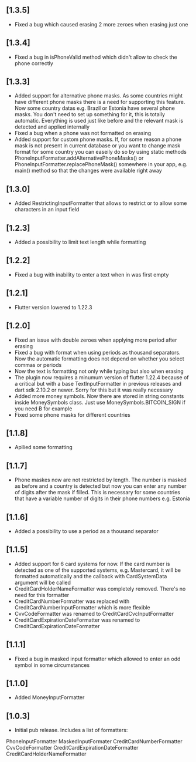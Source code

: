 ## [1.3.5]
- Fixed a bug which caused erasing 2 more zeroes when erasing just one
## [1.3.4]
- Fixed a bug in isPhoneValid method which didn't allow to check the phone correctly
## [1.3.3]
- Added support for alternative phone masks. As some countries might 
have different phone masks there is a need for supporting this feature. 
Now some country datas e.g. Brazil or Estonia have several phone masks.
You don't need to set up something for it, this is totally automatic.
Everything is used just like before and the relevant mask is detected and 
applied internally
- Fixed a bug when a phone was not formatted on erasing
- Added support for custom phone masks. If, for some reason a phone mask 
is not present in current database or you want to change mask format for some
country you can easeily do so by using static methods PhoneInputFormatter.addAlternativePhoneMasks() or PhoneInputFormatter.replacePhoneMask() 
somewhere in your app, e.g. main() method so that the changes were available
right away

## [1.3.0]
- Added RestrictingInputFormatter that allows to restrict or to allow 
some characters in an input field
## [1.2.3]
- Added a possibility to limit text length while formatting
## [1.2.2]
- Fixed a bug with inability to enter a text when in was first empty
## [1.2.1]
- Flutter version lowered to 1.22.3
## [1.2.0]
- Fixed an issue with double zeroes when applying more period after erasing
- Fixed a bug with format when using periods as thousand separators. Now 
the automatic formatting does not depend on whether you select commas or periods 
- Now the text is formatting not only while typing but also when erasing
- The plugin now requires a minumum version of flutter 1.22.4 because 
of a critical but with a base TextInputFormatter in previous releases and 
dart sdk 2.10.2 or newer. Sorry for this but it was really necessary
- Added more money symbols. Now there are stored in string constants inside 
MoneySymbols class. Just use MoneySymbols.BITCOIN_SIGN if you need Ƀ for example
- Fixed some phone masks for different countries

## [1.1.8]
- Apllied some formatting
## [1.1.7]

- Phone maskes now are not restricted by length. The number is masked as before
and a country is detected but now you can enter any number of digits after the 
mask if filled. This is necessary for some countries that have a 
variable number of digits in their phone numbers e.g. Estonia

## [1.1.6]

- Added a possibility to use a period as a thousand separator

## [1.1.5]

- Added support for 6 card systems for now. If the card number is detected 
as one of the supported systems, e.g. Mastercard, it will be formatted automatically
and the callback with CardSystemData argument will be called
- CreditCardHolderNameFormatter was completely removed. There's no need for this formatter
- CreditCardNumberFormatter was replaced with CreditCardNumberInputFormatter which is more flexible
- CvvCodeFormatter was renamed to CreditCardCvcInputFormatter
- CreditCardExpirationDateFormatter was renamed to CreditCardExpirationDateFormatter


## [1.1.1]

- Fixed a bug in masked input formatter which allowed to enter an odd symbol 
in some circumstances

## [1.1.0]

- Added MoneyInputFormatter

## [1.0.3]

- Initial pub release. Includes a list of formatters:

PhoneInputFormatter
MaskedInputFormater
CreditCardNumberFormatter
CvvCodeFormatter
CreditCardExpirationDateFormatter
CreditCardHolderNameFormatter